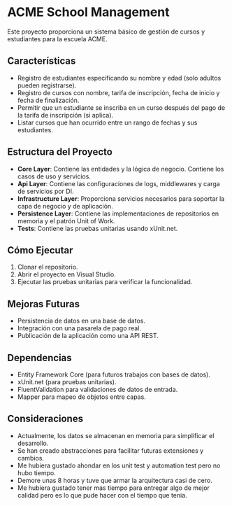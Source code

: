 # ACME School Management

Este proyecto proporciona un sistema básico de gestión de cursos y estudiantes para la escuela ACME. 

## Características

- Registro de estudiantes especificando su nombre y edad (solo adultos pueden registrarse).
- Registro de cursos con nombre, tarifa de inscripción, fecha de inicio y fecha de finalización.
- Permitir que un estudiante se inscriba en un curso después del pago de la tarifa de inscripción (si aplica).
- Listar cursos que han ocurrido entre un rango de fechas y sus estudiantes.

## Estructura del Proyecto

- **Core Layer**: Contiene las entidades y la lógica de negocio. Contiene los casos de uso y servicios.
- **Api Layer**: Contiene las configuraciones de logs, middlewares y carga de servicios por DI.
- **Infrastructure Layer**: Proporciona servicios necesarios para soportar la capa de negocio y de aplicación.
- **Persistence Layer**: Contiene las implementaciones de repositorios en memoria y el patrón Unit of Work.
- **Tests**: Contiene las pruebas unitarias usando xUnit.net.

## Cómo Ejecutar

1. Clonar el repositorio.
2. Abrir el proyecto en Visual Studio.
3. Ejecutar las pruebas unitarias para verificar la funcionalidad.

## Mejoras Futuras

- Persistencia de datos en una base de datos.
- Integración con una pasarela de pago real.
- Publicación de la aplicación como una API REST.

## Dependencias

- Entity Framework Core (para futuros trabajos con bases de datos).
- xUnit.net (para pruebas unitarias).
- FluentValidation para validaciones de datos de entrada.
- Mapper para mapeo de objetos entre capas.

## Consideraciones

- Actualmente, los datos se almacenan en memoria para simplificar el desarrollo.
- Se han creado abstracciones para facilitar futuras extensiones y cambios.
- Me hubiera gustado ahondar en los unit test y automation test pero no hubo tiempo.
- Demore unas 8 horas y tuve que armar la arquitectura casi de cero.
- Me hubiera gustado tener mas tiempo para entregar algo de mejor calidad pero es lo que pude hacer con el tiempo que tenia.

